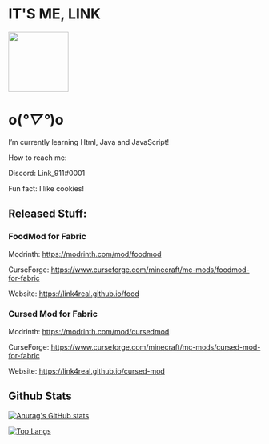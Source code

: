 # IT'S ME, LINK 

<img valign="middle" src="https://i.imgur.com/zmgIrhN.png" width="120px">

# o(*°▽°*)o


I’m currently learning Html, Java and JavaScript!

How to reach me: 

Discord: Link_911#0001

Fun fact: I like cookies!

## Released Stuff:

### FoodMod for Fabric

Modrinth: https://modrinth.com/mod/foodmod

CurseForge: https://www.curseforge.com/minecraft/mc-mods/foodmod-for-fabric

Website: https://link4real.github.io/food

### Cursed Mod for Fabric

Modrinth: https://modrinth.com/mod/cursedmod

CurseForge: https://www.curseforge.com/minecraft/mc-mods/cursed-mod-for-fabric

Website: https://link4real.github.io/cursed-mod


## Github Stats

[![Anurag's GitHub stats](https://github-readme-stats.vercel.app/api?username=Link4real)](https://github.com/anuraghazra/github-readme-stats)

[![Top Langs](https://github-readme-stats.vercel.app/api/top-langs/?username=Link4real)](https://github.com/anuraghazra/github-readme-stats)

